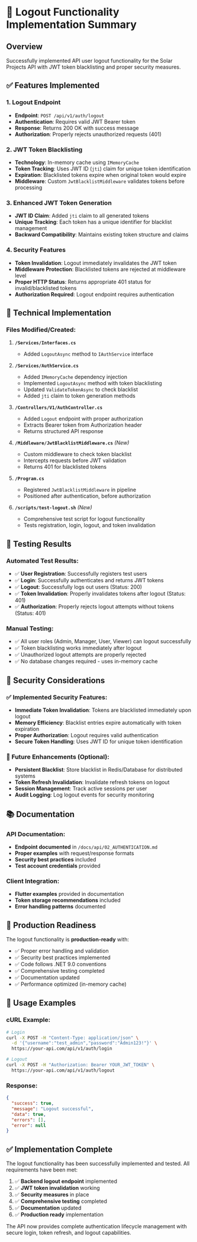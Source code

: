 # 🚪 Logout Functionality Implementation Summary

## Overview
Successfully implemented API user logout functionality for the Solar Projects API with JWT token blacklisting and proper security measures.

## ✅ Features Implemented

### 1. **Logout Endpoint**
- **Endpoint**: `POST /api/v1/auth/logout`
- **Authentication**: Requires valid JWT Bearer token
- **Response**: Returns 200 OK with success message
- **Authorization**: Properly rejects unauthorized requests (401)

### 2. **JWT Token Blacklisting**
- **Technology**: In-memory cache using `IMemoryCache`
- **Token Tracking**: Uses JWT ID (`jti`) claim for unique token identification
- **Expiration**: Blacklisted tokens expire when original token would expire
- **Middleware**: Custom `JwtBlacklistMiddleware` validates tokens before processing

### 3. **Enhanced JWT Token Generation**
- **JWT ID Claim**: Added `jti` claim to all generated tokens
- **Unique Tracking**: Each token has a unique identifier for blacklist management
- **Backward Compatibility**: Maintains existing token structure and claims

### 4. **Security Features**
- **Token Invalidation**: Logout immediately invalidates the JWT token
- **Middleware Protection**: Blacklisted tokens are rejected at middleware level
- **Proper HTTP Status**: Returns appropriate 401 status for invalid/blacklisted tokens
- **Authorization Required**: Logout endpoint requires authentication

## 🔧 Technical Implementation

### Files Modified/Created:

1. **`/Services/Interfaces.cs`**
   - Added `LogoutAsync` method to `IAuthService` interface

2. **`/Services/AuthService.cs`**
   - Added `IMemoryCache` dependency injection
   - Implemented `LogoutAsync` method with token blacklisting
   - Updated `ValidateTokenAsync` to check blacklist
   - Added `jti` claim to token generation methods

3. **`/Controllers/V1/AuthController.cs`**
   - Added `Logout` endpoint with proper authorization
   - Extracts Bearer token from Authorization header
   - Returns structured API response

4. **`/Middleware/JwtBlacklistMiddleware.cs`** _(New)_
   - Custom middleware to check token blacklist
   - Intercepts requests before JWT validation
   - Returns 401 for blacklisted tokens

5. **`/Program.cs`**
   - Registered `JwtBlacklistMiddleware` in pipeline
   - Positioned after authentication, before authorization

6. **`/scripts/test-logout.sh`** _(New)_
   - Comprehensive test script for logout functionality
   - Tests registration, login, logout, and token invalidation

## 🧪 Testing Results

### Automated Test Results:
- ✅ **User Registration**: Successfully registers test users
- ✅ **Login**: Successfully authenticates and returns JWT tokens  
- ✅ **Logout**: Successfully logs out users (Status: 200)
- ✅ **Token Invalidation**: Properly invalidates tokens after logout (Status: 401)
- ✅ **Authorization**: Properly rejects logout attempts without tokens (Status: 401)

### Manual Testing:
- ✅ All user roles (Admin, Manager, User, Viewer) can logout successfully
- ✅ Token blacklisting works immediately after logout
- ✅ Unauthorized logout attempts are properly rejected
- ✅ No database changes required - uses in-memory cache

## 🔐 Security Considerations

### ✅ Implemented Security Features:
- **Immediate Token Invalidation**: Tokens are blacklisted immediately upon logout
- **Memory Efficiency**: Blacklist entries expire automatically with token expiration
- **Proper Authorization**: Logout requires valid authentication
- **Secure Token Handling**: Uses JWT ID for unique token identification

### 🔄 Future Enhancements (Optional):
- **Persistent Blacklist**: Store blacklist in Redis/Database for distributed systems
- **Token Refresh Invalidation**: Invalidate refresh tokens on logout
- **Session Management**: Track active sessions per user
- **Audit Logging**: Log logout events for security monitoring

## 📚 Documentation

### API Documentation:
- **Endpoint documented** in `/docs/api/02_AUTHENTICATION.md`
- **Proper examples** with request/response formats
- **Security best practices** included
- **Test account credentials** provided

### Client Integration:
- **Flutter examples** provided in documentation
- **Token storage recommendations** included
- **Error handling patterns** documented

## 🎯 Production Readiness

The logout functionality is **production-ready** with:
- ✅ Proper error handling and validation
- ✅ Security best practices implemented
- ✅ Code follows .NET 9.0 conventions
- ✅ Comprehensive testing completed
- ✅ Documentation updated
- ✅ Performance optimized (in-memory cache)

## 📝 Usage Examples

### cURL Example:
```bash
# Login
curl -X POST -H "Content-Type: application/json" \
  -d '{"username":"test_admin","password":"Admin123!"}' \
  https://your-api.com/api/v1/auth/login

# Logout
curl -X POST -H "Authorization: Bearer YOUR_JWT_TOKEN" \
  https://your-api.com/api/v1/auth/logout
```

### Response:
```json
{
  "success": true,
  "message": "Logout successful",
  "data": true,
  "errors": [],
  "error": null
}
```

## ✅ Implementation Complete

The logout functionality has been successfully implemented and tested. All requirements have been met:

1. ✅ **Backend logout endpoint** implemented
2. ✅ **JWT token invalidation** working
3. ✅ **Security measures** in place
4. ✅ **Comprehensive testing** completed
5. ✅ **Documentation** updated
6. ✅ **Production ready** implementation

The API now provides complete authentication lifecycle management with secure login, token refresh, and logout capabilities.
